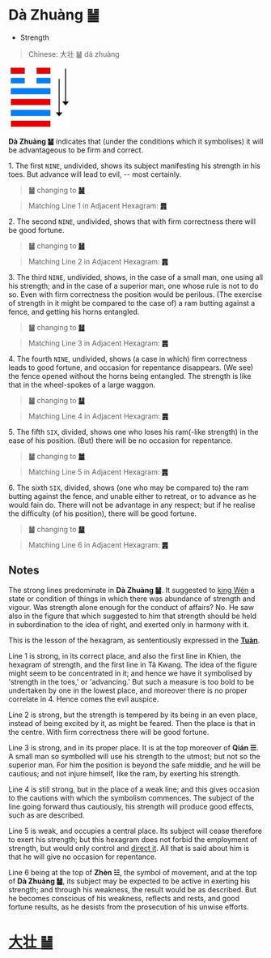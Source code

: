 # Dà Zhuàng ䷡

* Strength

> Chinese: 大壮 ䷡ dà zhuàng

<a id="p-129"/>

<img src="shapes/34.10.jpg" width="121" alt="大壮">

**Dà Zhuàng ䷡** indicates that (under the conditions which it symbolises) it will be advantageous to be firm and correct.

<a id="p-130"/>

1.<a name="34.1"></a> The first `NINE`, undivided, shows its subject manifesting his strength in his toes. But advance will lead to evil, -- most certainly.

> **䷡** changing to [**䷟**](e68192heng.md)

> Matching Line 1 in Adjacent Hexagram: [**䷠**](e981afdun.md#33.1)

2.<a name="34.2"></a> The second `NINE`, undivided, shows that with firm correctness there will be good fortune.

> **䷡** changing to [**䷶**](e4b8b0feng.md)

> Matching Line 2 in Adjacent Hexagram: [**䷠**](e981afdun.md#33.2)

3.<a name="34.3"></a> The third `NINE`, undivided, shows, in the case of a small man, one using all his strength; and in the case of a superior man, one whose rule is not to do so. Even with firm correctness the position would be perilous. (The exercise of strength in it might be compared to the case of) a ram butting against a fence, and getting his horns entangled.

> **䷡** changing to [**䷵**](e5bd92e5a6b9guimei.md)

> Matching Line 3 in Adjacent Hexagram: [**䷠**](e981afdun.md#33.3)

4.<a name="34.4"></a> The fourth `NINE`, undivided, shows (a case in which) firm correctness leads to good fortune, and occasion for repentance disappears. (We see) the fence opened without the horns being entangled. The strength is like that in the wheel-spokes of a large waggon.

> **䷡** changing to [**䷊**](e6b3b0tai.md)

> Matching Line 4 in Adjacent Hexagram: [**䷠**](e981afdun.md#33.4)

5.<a name="34.5"></a> The fifth `SIX`, divided, shows one who loses his ram(-like strength) in the ease of his position. (But) there will be no occasion for repentance.

> **䷡** changing to [**䷪**](e5a4acguai.md)

> Matching Line 5 in Adjacent Hexagram: [**䷠**](e981afdun.md#33.5)

6.<a name="34.6"></a> The sixth `SIX`, divided, shows (one who may be compared to) the ram butting against the fence, and unable either to retreat, or to advance as he would fain do. There will not be advantage in any respect; but if he realise the difficulty (of his position), there will be good fortune.

> **䷡** changing to [**䷍**](e5a4a7e69c89dayou.md)

> Matching Line 6 in Adjacent Hexagram: [**䷠**](e981afdun.md#33.6)

## Notes

The strong lines predominate in **Dà Zhuàng ䷡**. It suggested to [king Wén](https://en.wikipedia.org/wiki/King_Wen_of_Zhou) a state or condition of things in which there was abundance of strength and vigour. Was strength alone enough for the conduct of affairs? No. He saw also in the figure that which suggested to him that strength should be held in subordination to the idea of right, and exerted only in harmony with it.

<a id="p-131"/>

This is the lesson of the hexagram, as sententiously expressed in the **[**Tuàn**](https://en.wikipedia.org/wiki/Ten_Wings)**.

Line 1 is strong, in its correct place, and also the first line in Khien, the hexagram of strength, and the first line in Tâ Kwang. The idea of the figure might seem to be concentrated in it; and hence we have it symbolised by 'strength in the toes,' or 'advancing.' But such a measure is too bold to be undertaken by one in the lowest place, and moreover there is no proper correlate in 4. Hence comes the evil auspice.

Line 2 is strong, but the strength is tempered by its being in an even place, instead of being excited by it, as might be feared. Then the place is that in the centre. With firm correctness there will be good fortune.

Line 3 is strong, and in its proper place. It is at the top moreover of **Qián ☰**. A small man so symbolled will use his strength to the utmost; but not so the superior man. For him the position is beyond the safe middle, and he will be cautious; and not injure himself, like the ram, by exerting his strength.

Line 4 is still strong, but in the place of a weak line; and this gives occasion to the cautions with which the symbolism commences. The subject of the line going forward thus cautiously, his strength will produce good effects, such as are described.

Line 5 is weak, and occupies a central place. Its subject will cease therefore to exert his strength; but this hexagram does not forbid the employment of strength, but would only control and [direct it](e6998bjin.md#p-132). All that is said about him is that he will give no occasion for repentance.

Line 6 being at the top of **Zhèn ☳**, the symbol of movement, and at the top of **Dà Zhuàng ䷡**, its subject may be expected to be active in exerting his strength; and through his weakness, the result would be as described. But he becomes conscious of his weakness, reflects and rests, and good fortune results, as he desists from the prosecution of his unwise efforts.

# [大壮 ䷡](e5a4a7e5a3aedazhuang_cn.md)
